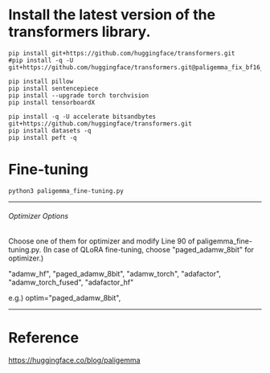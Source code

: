 # Install the latest version of the transformers library.

    pip install git+https://github.com/huggingface/transformers.git
    #pip install -q -U git+https://github.com/huggingface/transformers.git@paligemma_fix_bf16_multigpu
    
    pip install pillow
    pip install sentencepiece
    pip install --upgrade torch torchvision
    pip install tensorboardX
    
    pip install -q -U accelerate bitsandbytes git+https://github.com/huggingface/transformers.git
    pip install datasets -q
    pip install peft -q

# Fine-tuning

    python3 paligemma_fine-tuning.py

**** ** **
###### Optimizer Options
Choose one of them for optimizer and modify Line 90 of paligemma_fine-tuning.py.
(In case of QLoRA fine-tuning, choose "paged_adamw_8bit" for optimizer.)  

"adamw_hf", "paged_adamw_8bit", "adamw_torch", "adafactor", "adamw_torch_fused", "adafactor_hf"  
  
e.g.) optim="paged_adamw_8bit",  
**** ** **
    
# Reference
  <https://huggingface.co/blog/paligemma>
